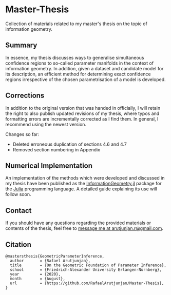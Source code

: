 # Master-Thesis
Collection of materials related to my master's thesis on the topic of information geometry.


Summary
-------
In essence, my thesis discusses ways to generalise simultaneous confidence regions to so-called parameter manifolds in the context of information geometry. In addition, given a dataset and candidate model for its description, an efficient method for determining exact confidence regions irrespective of the chosen parametrisation of a model is developed.



Corrections
-----------
In addition to the original version that was handed in officially, I will retain the right to also publish updated revisions of my thesis, where typos and formatting errors are incrementally corrected as I find them. In general, I recommend using the newest version.

Changes so far:
* Deleted erroneous duplication of sections 4.6 and 4.7
* Removed section numbering in Appendix


## Numerical Implementation
An implementation of the methods which were developed and discussed in my thesis have been published as the [InformationGeometry.jl](https://github.com/RafaelArutjunjan/InformationGeometry.jl) package for the [Julia](https://github.com/JuliaLang/julia) programming language. A detailed guide explaining its use will follow soon.


Contact
-------
If you should have any questions regarding the provided materials or contents of the thesis, feel free to [message me at arutjunjan.r@gmail.com](mailto:arutjunjan.r@gmail.com?subject=[GitHub]%20Master-Thesis).


Citation
--------
```
@mastersthesis{GeometricParameterInference,
  author       = {Rafael Arutjunjan},
  title        = {On the Geometric Foundation of Parameter Inference},
  school       = {Friedrich-Alexander University Erlangen-Nürnberg},
  year         = {2020},
  month        = {August},
  url          = {https://github.com/RafaelArutjunjan/Master-Thesis},
}
```
